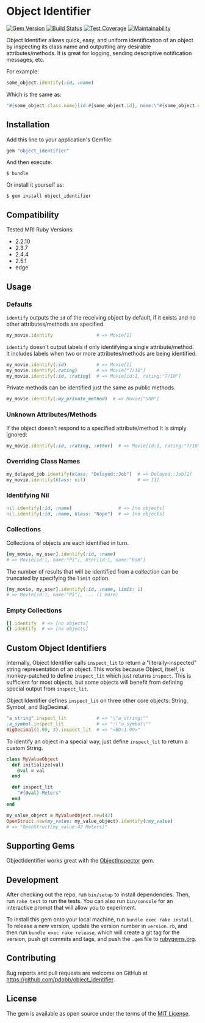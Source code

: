 # Object Identifier

[![Gem Version](https://badge.fury.io/rb/object_identifier.svg)](https://badge.fury.io/rb/object_identifier)
[![Build Status](https://travis-ci.org/pdobb/object_identifier.svg?branch=master)](https://travis-ci.org/pdobb/object_identifier)
[![Test Coverage](https://api.codeclimate.com/v1/badges/0b737a72d16ec755c1ff/test_coverage)](https://codeclimate.com/github/pdobb/object_identifier/test_coverage)
[![Maintainability](https://api.codeclimate.com/v1/badges/0b737a72d16ec755c1ff/maintainability)](https://codeclimate.com/github/pdobb/object_identifier/maintainability)

Object Identifier allows quick, easy, and uniform identification of an object by inspecting its class name and outputting any desirable attributes/methods. It is great for logging, sending descriptive notification messages, etc.

For example:

```ruby
some_object.identify(:id, :name)
```

Which is the same as:

```ruby
"#{some_object.class.name}[id:#{some_object.id}, name:\"#{some_object.name}\"]"
```


## Installation

Add this line to your application's Gemfile:

```ruby
gem "object_identifier"
```

And then execute:

    $ bundle

Or install it yourself as:

    $ gem install object_identifier


## Compatibility

Tested MRI Ruby Versions:
* 2.2.10
* 2.3.7
* 2.4.4
* 2.5.1
* edge


## Usage

### Defaults

`identify` outputs the `id` of the receiving object by default, if it exists and no other attributes/methods are specified.

```ruby
my_movie.identify                # => Movie[1]
```

`identify` doesn't output labels if only identifying a single attribute/method. It includes labels when two or more attributes/methods are being identified.

```ruby
my_movie.identify(:id)           # => Movie[1]
my_movie.identify(:rating)       # => Movie["7/10"]
my_movie.identify(:id, :rating)  # => Movie[id:1, rating:"7/10"]
```

Private methods can be identified just the same as public methods.

```ruby
my_movie.identify(:my_private_method)  # => Movie["Shh"]
```

### Unknown Attributes/Methods

If the object doesn't respond to a specified attribute/method it is simply ignored:

```ruby
my_movie.identify(:id, :rating, :other)  # => Movie[id:1, rating:"7/10"]
```

### Overriding Class Names

```ruby
my_delayed_job.identify(klass: "Delayed::Job")  # => Delayed::Job[1]
my_movie.identify(klass: nil)                   # => [1]
```

### Identifying Nil

```ruby
nil.identify(:id, :name)                 # => [no objects]
nil.identify(:id, :name, klass: "Nope")  # => [no objects]
```

### Collections

Collections of objects are each identified in turn.

```ruby
[my_movie, my_user].identify(:id, :name)
# => Movie[id:1, name:"Pi"], User[id:1, name:"Bob"]
```

The number of results that will be identified from a collection can be truncated by specifying the `limit` option.

```ruby
[my_movie, my_user].identify(:id, :name, limit: 1)
# => Movie[id:1, name:"Pi"], ... (1 more)
```


### Empty Collections

```ruby
[].identify  # => [no objects]
{}.identify  # => [no objects]
```


## Custom Object Identifiers

Internally, Object Identifier calls `inspect_lit` to return a "literally-inspected" string representation of an object. This works because Object, itself, is monkey-patched to define `inspect_lit` which just returns `inspect`. This is sufficient for most objects, but some objects will benefit from defining special output from `inspect_lit`.

Object Identifier defines `inspect_lit` on three other core objects: String, Symbol, and BigDecimal.

```ruby
"a_string".inspect_lit           # => "\"a_string\""
:a_symbol.inspect_lit            # => ":\"a_symbol\""
BigDecimal(1.99, 3).inspect_lit  # => "<BD:1.99>"
```

To identify an object in a special way, just define `inspect_lit` to return a custom String.

```ruby
class MyValueObject
  def initialize(val)
    @val = val
  end

  def inspect_lit
    "#{@val} Meters"
  end
end

my_value_object = MyValueObject.new(42)
OpenStruct.new(my_value: my_value_object).identify(:my_value)
# => "OpenStruct[my_value:42 Meters]"
```


## Supporting Gems

ObjectIdentifier works great with the [ObjectInspector](https://github.com/pdobb/object_inspector) gem.


## Development

After checking out the repo, run `bin/setup` to install dependencies. Then, run `rake test` to run the tests. You can also run `bin/console` for an interactive prompt that will allow you to experiment.

To install this gem onto your local machine, run `bundle exec rake install`. To release a new version, update the version number in `version.rb`, and then run `bundle exec rake release`, which will create a git tag for the version, push git commits and tags, and push the `.gem` file to [rubygems.org](https://rubygems.org).


## Contributing

Bug reports and pull requests are welcome on GitHub at https://github.com/pdobb/object_identifier.


## License

The gem is available as open source under the terms of the [MIT License](https://opensource.org/licenses/MIT).

